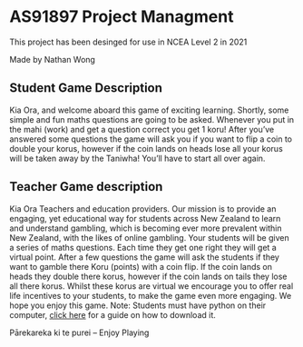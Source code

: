 # AS91897 Project Managment
This project has been desinged for use in NCEA Level 2 in 2021

Made by Nathan Wong


## Student Game Description
Kia Ora, and welcome aboard this game of exciting learning. Shortly, some simple and fun maths questions are going to be asked. Whenever you put in the mahi (work) and get a question correct you get 1 koru! After you’ve answered some questions the game will ask you if you want to flip a coin to double your korus, however if the coin lands on heads lose all your korus will be taken away by the Taniwha! You’ll have to start all over again. 


## Teacher Game description
Kia Ora Teachers and education providers. Our mission is to provide an engaging, yet educational way for students across New Zealand to learn and understand gambling, which is becoming ever more prevalent within New Zealand, with the likes of online gambling. Your students will be given a series of maths questions. Each time they get one right they will get a virtual point. After a few questions the game will ask the students if they want to gamble there Koru (points) with a coin flip. If the coin lands on heads they double there korus, however if the coin lands on tails they lose all there korus. Whilst these korus are virtual we encourage you to offer real life incentives to your students, to make the game even more engaging. We hope you enjoy this game. Note: Students must have python on their computer, [click here](https://www.python.org/downloads/) for a guide on how to download it. 


Pārekareka ki te purei – Enjoy Playing 
